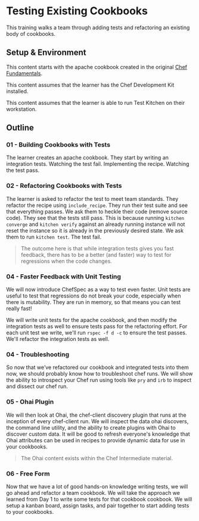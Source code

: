 # Testing Existing Cookbooks

This training walks a team through adding tests and refactoring an existing body of cookbooks.

## Setup & Environment

This content starts with the apache cookbook created in the original [Chef Fundamentals](https://github.com/chef-training/chef-fundamentals-repo).

This content assumes that the learner has the Chef Development Kit installed.

This content assumes that the learner is able to run Test Kitchen on their workstation.

## Outline

### 01 - Building Cookbooks with Tests

The learner creates an apache cookbook. They start by writing an integration tests. Watching the test fail. Implementing the recipe. Watching the test pass.

### 02 - Refactoring Cookbooks with Tests

The learner is asked to refactor the test to meet team standards. They refactor the recipe using `include_recipe`. They run their test suite and see that everything passes. We ask them to heckle their code (remove source code). They see that the tests still pass. This is because running `kitchen converge` and `kitchen verify` against an already running instance will not reset the instance so it is already in the previously desired state. We ask them to run `kitchen test`. The test fail.

> The outcome here is that while integration tests gives you fast feedback, there has to be a better (and faster) way to test for regressions when the code changes.

### 04 - Faster Feedback with Unit Testing

We will now introduce ChefSpec as a way to test even faster. Unit tests are useful to test that regressions do not break your code, especially when there is mutability. They are run in memory, so that means you can test really fast!

We will write unit tests for the apache cookbook, and then modify the integration tests as well to ensure tests pass for the refactoring effort. For each unit test we write, we'll run `rspec -f d -c` to ensure the test passes. We'll refactor the integration tests as well.

### 04 - Troubleshooting

So now that we’ve refactored our cookbook and integrated tests into them now,  we should probably know how to troubleshoot chef runs. We will show the ability to introspect your Chef run using tools like `pry` and `irb` to inspect and dissect our chef run.

### 05 - Ohai Plugin

We will then look at Ohai, the chef-client discovery plugin that runs at the inception of every chef-client run. We will inspect the data ohai discovers, the command line utility, and the ability to create plugins with Ohai to discover custom data. It will be good to refresh everyone's knowledge that Ohai attributes can be used in recipes to provide dynamic data for use in your cookbooks.

> The Ohai content exists within the Chef Intermediate material.

### 06 - Free Form

Now that we have a lot of good hands-on knowledge writing tests, we will go ahead and refactor a team cookbook. We will take the approach we learned from Day 1 to write some tests for that cookbook cookbook. We will setup a kanban board, assign tasks, and pair together to start adding tests to your cookbooks.
